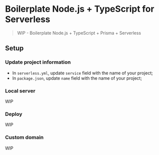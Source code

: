 # Boilerplate Node.js + TypeScript for Serverless

> WIP - Boilerplate Node.js + TypeScript + Prisma + Serverless

## Setup

### Update project information

- In `serverless.yml`, update `service` field with the name of your project;
- In `package.json`, update `name` field with the name of your project;

### Local server

WIP

### Deploy

WIP

### Custom domain

WIP
